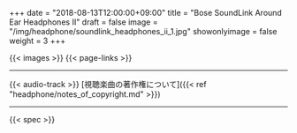 +++
date = "2018-08-13T12:00:00+09:00"
title = "Bose SoundLink Around Ear Headphones II"
draft = false
image = "/img/headphone/soundlink_headphones_ii_1.jpg"
showonlyimage = false
weight = 3
+++

<!--more-->

{{< images >}}
{{< page-links >}}

---

{{< audio-track >}}
[視聴楽曲の著作権について]({{< ref "headphone/notes_of_copyright.md" >}})

---

{{< spec >}}

<script>
new Vue({
  el: '#images',
  data: {
    items: [
      { src: '/serendipity-phone/img/headphone/soundlink_headphones_ii_1.jpg' },
      { src: '/serendipity-phone/img/headphone/soundlink_headphones_ii_2.jpg' },
      { src: '/serendipity-phone/img/headphone/soundlink_headphones_ii_3.jpg' },
      { src: '/serendipity-phone/img/headphone/soundlink_headphones_ii_4.jpg' }
    ]
  }
})

new Vue({ 
  el: '#spec',
  data: {
    spec: 
      {
        system: "Dynamic",
        design: "Closed-Back",
        weight: "200",
        impedance: "32Ω",
        plug: "stereo mini (3.5mm)"
      }
  }
});

new Vue({
  el: '#page-links',
  data: {
    link:
      {
        official:"https://www.bose.co.jp/ja_jp/products/headphones/over_ear_headphones/soundlink-around-ear-wireless-headphones-ii.html#v=soundlink_ae_headphones_ii_black",
        amazon:"https://www.amazon.co.jp/dp/" + "B014CI8VFQ",
        eIyahon:"http://www.e-earphone.jp/shopdetail/000000072127"
      }
  }
});

new Vue({
  el: '#audio-tracks',
  data: {
    tracks: [
      {
        viewingTrack: "https://w.soundcloud.com/player/?url=https%3A//api.soundcloud.com/tracks/"+ ""
      },
    ]
  }
});

</script>

